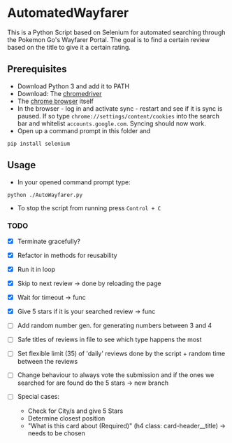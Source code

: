 # AutomatedWayfarer
This is a Python Script based on Selenium for automated searching through the Pokemon Go's Wayfarer Portal. The goal is to find a certain review based on the title to give it a certain rating.

## Prerequisites
- Download Python 3 and add it to PATH
- Download: The [chromedriver](https://chromedriver.chromium.org/downloads)
- The [chrome browser](https://www.google.com/chrome/) itself
- In the browser - log in and activate sync - restart and see if it is sync is paused. If so type ```chrome://settings/content/cookies``` into the search bar and whitelist ```accounts.google.com```. Syncing should now work.
- Open up a command prompt in this folder and 
```
pip install selenium
```

## Usage
- In your opened command prompt type:

```
python ./AutoWayfarer.py
```
- To stop the script from running press ```Control + C```

### TODO

- [X] Terminate gracefully?

- [x] Refactor in methods for reusability

- [x] Run it in loop

- [x] Skip to next review -> done by reloading the page

- [x] Wait for timeout -> func

- [x] Give 5 stars if it is your searched review -> func

- [ ] Add random number gen. for generating numbers between 3 and 4
  
- [ ] Safe titles of reviews in file to see which type happens the most
  
- [ ] Set flexible limit (35) of 'daily' reviews done by the script + random time between the reviews
  
- [ ] Change behaviour to always vote the submission and if the ones we searched for are found do the 5 stars -> new branch

- [ ] Special cases:
  - Check for City/s and give 5 Stars 
  - Determine closest position
  - "What is this card about (Required)" (h4 class: card-header__title) -> needs to be chosen